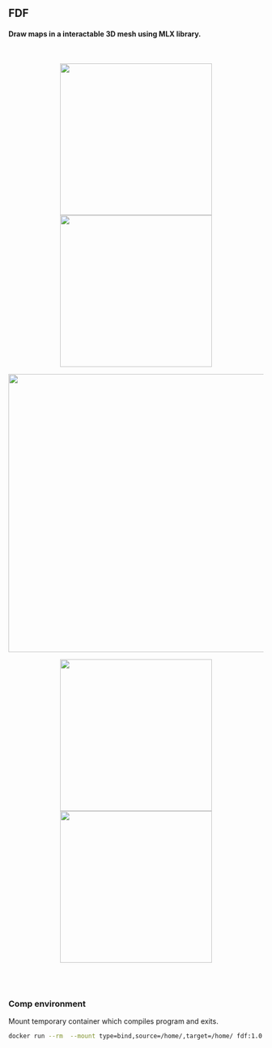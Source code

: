 ## FDF
#### Draw maps in a interactable 3D mesh using MLX library.
<br>

<p align="center">
  <img height="300px" src="https://github.com/esettes/fdf-42/blob/main/src/maps/fdf_42.png" />
  <img height="300px" src="https://github.com/esettes/fdf-42/blob/main/src/maps/fdf_42_height.png" />
</p>

<p align="center">
  <img height="550px" src="https://github.com/esettes/fdf-42/blob/main/src/maps/fdf_new_himalaya_top_zoom.png" />
</p>

<p align="center">
  <img height="300px" src="https://github.com/esettes/-42-cursus-FDF/blob/main/src/maps/fdf_new_himalaya_top.png" />
  <img height="300px" src="https://github.com/esettes/fdf-42/blob/main/src/maps/fdf_himalaya_3d.png" />
</p>


<br><br>

### Comp environment

Mount temporary container which compiles program and exits.
````bash
docker run --rm  --mount type=bind,source=/home/,target=/home/ fdf:1.0 bash -c "cd $(makefile_dir) && make re"
````
